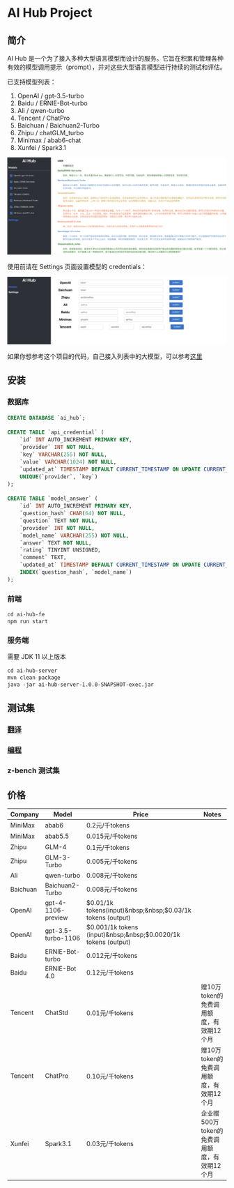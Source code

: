 # AI Hub Project

## 简介

AI Hub 是一个为了接入多种大型语言模型而设计的服务。它旨在积累和管理各种有效的模型调用提示（prompt），并对这些大型语言模型进行持续的测试和评估。

已支持模型列表：
1. OpenAI / gpt-3.5-turbo
2. Baidu / ERNIE-Bot-turbo
3. Ali / qwen-turbo
4. Tencent / ChatPro
5. Baichuan / Baichuan2-Turbo
6. Zhipu / chatGLM_turbo
7. Minimax / abab6-chat
8. Xunfei / Spark3.1

![chat-demo](assets/chat-demo.png)


使用前请在 Settings 页面设置模型的 credentials：

![settings](assets/settings.png)

如果你想参考这个项目的代码，自己接入列表中的大模型，可以参考[这里](ai-hub-server/src/main/java/com/github/xielong/aihub/adapter)

## 安装

### 数据库
```sql
CREATE DATABASE `ai_hub`;

CREATE TABLE `api_credential` (
    `id` INT AUTO_INCREMENT PRIMARY KEY,
    `provider` INT NOT NULL,
    `key` VARCHAR(255) NOT NULL,
    `value` VARCHAR(1024) NOT NULL,
    `updated_at` TIMESTAMP DEFAULT CURRENT_TIMESTAMP ON UPDATE CURRENT_TIMESTAMP,
    UNIQUE(`provider`, `key`)
);

CREATE TABLE `model_answer` (
    `id` INT AUTO_INCREMENT PRIMARY KEY,
    `question_hash` CHAR(64) NOT NULL,
    `question` TEXT NOT NULL,
    `provider` INT NOT NULL,
    `model_name` VARCHAR(255) NOT NULL,
    `answer` TEXT NOT NULL,
    `rating` TINYINT UNSIGNED,
    `comment` TEXT,
    `updated_at` TIMESTAMP DEFAULT CURRENT_TIMESTAMP ON UPDATE CURRENT_TIMESTAMP,
    INDEX(`question_hash`, `model_name`)
);
```

### 前端
```shell
cd ai-hub-fe
npm run start
```

### 服务端
需要 JDK 11 以上版本
```shell
cd ai-hub-server
mvn clean package
java -jar ai-hub-server-1.0.0-SNAPSHOT-exec.jar
```

## 测试集

### [翻译](docs/use_cases/translation/)
### [编程](docs/use_cases/coding/)
### z-bench 测试集


## 价格

| Company | Model                   | Price                    | Notes                                           |
|---------|-------------------------|--------------------------|-------------------------------------------------|
| MiniMax | abab6                   | 0.2元/千tokens        |                                   |
| MiniMax | abab5.5                 | 0.015元/千tokens      |                                   |
| Zhipu   | GLM-4                   | 0.1元/千tokens           |                                   |
| Zhipu   | GLM-3-Turbo             | 0.005元/千tokens         |                                   |
| Ali     | qwen-turbo              | 0.008元/千tokens     |                                                 |
| Baichuan| Baichuan2-Turbo         | 0.008元/千tokens         |                                   |
| OpenAI  | gpt-4-1106-preview      | $0.01/1k tokens(input)&nbsp;&nbsp;$0.03/1k tokens (output)    |                       |
| OpenAI  | gpt-3.5-turbo-1106      | $0.001/1k tokens (input)&nbsp;&nbsp;$0.0020/1k tokens (output)  |                    |
| Baidu   | ERNIE-Bot-turbo         | 0.012元/千tokens         |                                                 |
| Baidu   | ERNIE-Bot 4.0           | 0.12元/千tokens          |                                                 |
| Tencent | ChatStd     | 0.01元/千tokens     | 赠10万token的免费调用额度，有效期12个月        |
| Tencent | ChatPro     | 0.10元/千tokens    | 赠10万token的免费调用额度，有效期12个月        |
| Xunfei  | Spark3.1             | 0.03元/千tokens           | 企业赠500万token的免费调用额度，有效期12个月   |
